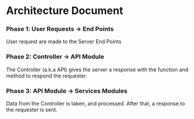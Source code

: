 # Architecture Document

### Phase 1: User Requests -> End Points

User request are made to the Server End Points

### Phase 2: Controller -> API Module

The Controller (a.k.a API) gives the server a response with the function and method to respond the requester.

### Phase 3: API Module -> Services Modules

Data from the Controller is taken, and processed. After that, a response to the requester is sent.
